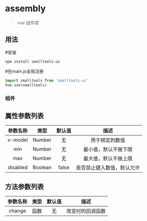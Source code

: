 # assembly

> vue 组件库
## 用法
#安装
``` node
npm install smalltools-ui
```

#在main.js全局注册
``` js
import smalltools from 'smalltools-ui'
Vue.use(smalltools)
```

### 组件


## <st-num />

属性参数列表
--
|参数名称|类型|默认值|描述|
|:---:|:---:|:---:|:---:|
|v-model|Number|无|用于绑定的数值|
|min|Number|无|最小值，默认不做下限|
|max|Number|无|最大值，默认不做上限|
|disabled|Boolean|false|是否禁止键入数值，默认允许|


方法参数列表
--
|参数名称|类型|默认值|描述|
|:---:|:---:|:---:|:---:|
|change|函数|无|改变时的回调函数|
